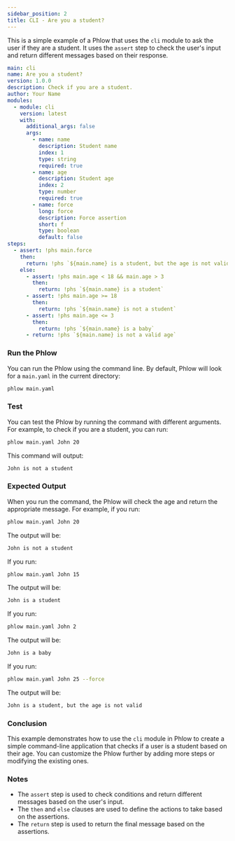 ```yaml
---
sidebar_position: 2
title: CLI - Are you a student?
---
```

This is a simple example of a Phlow that uses the `cli` module to ask the user if they are a student. It uses the `assert` step to check the user's input and return different messages based on their response.


```yaml
main: cli
name: Are you a student?
version: 1.0.0
description: Check if you are a student.
author: Your Name
modules: 
  - module: cli
    version: latest
    with:
      additional_args: false
      args: 
        - name: name
          description: Student name
          index: 1
          type: string
          required: true
        - name: age
          description: Student age
          index: 2
          type: number
          required: true
        - name: force
          long: force
          description: Force assertion
          short: f
          type: boolean
          default: false
steps:
  - assert: !phs main.force
    then:
      return: !phs `${main.name} is a student, but the age is not valid`
    else:
      - assert: !phs main.age < 18 && main.age > 3
        then:
          return: !phs `${main.name} is a student`
      - assert: !phs main.age >= 18
        then:
          return: !phs `${main.name} is not a student`
      - assert: !phs main.age <= 3
        then:
          return: !phs `${main.name} is a baby`  
      - return: !phs `${main.name} is not a valid age`
```

### Run the Phlow
You can run the Phlow using the command line. By default, Phlow will look for a `main.yaml` in the current directory:

```bash
phlow main.yaml
```
### Test
You can test the Phlow by running the command with different arguments. For example, to check if you are a student, you can run:

```bash
phlow main.yaml John 20
```
This command will output:

```bash
John is not a student
```
### Expected Output
When you run the command, the Phlow will check the age and return the appropriate message. For example, if you run:

```bash
phlow main.yaml John 20
```
The output will be:

```bash
John is not a student
```
If you run:

```bash
phlow main.yaml John 15
```
The output will be:

```bash
John is a student
```
If you run:

```bash
phlow main.yaml John 2
```
The output will be:

```bash
John is a baby
```
If you run:

```bash
phlow main.yaml John 25 --force
```
The output will be:

```bash
John is a student, but the age is not valid
```
### Conclusion
This example demonstrates how to use the `cli` module in Phlow to create a simple command-line application that checks if a user is a student based on their age. You can customize the Phlow further by adding more steps or modifying the existing ones.

### Notes
- The `assert` step is used to check conditions and return different messages based on the user's input.
- The `then` and `else` clauses are used to define the actions to take based on the assertions.
- The `return` step is used to return the final message based on the assertions.
